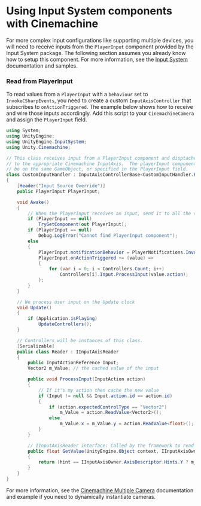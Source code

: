# Using Input System components with Cinemachine

For more complex input configurations like supporting multiple devices, you will need to receive inputs from the `PlayerInput` component provided by the Input System package. The following section assumes you already know how to setup this component. For more information, see the [Input System](https://docs.unity3d.com/Packages/com.unity.inputsystem@1.5/manual/index.html) documentation and samples.

### Read from PlayerInput

To read values from a `PlayerInput` with a `behaviour` set to `InvokeCSharpEvents`, you need to create a custom `InputAxisController` that subscribes to `onActionTriggered`. The example below shows how to receive and wire those inputs accordingly. Add this script to your `CinemachineCamera` and assign the `PlayerInput` field.

```cs
using System;
using UnityEngine;
using UnityEngine.InputSystem;
using Unity.Cinemachine;

// This class receives input from a PlayerInput component and disptaches it
// to the appropriate Cinemachine InputAxis.  The playerInput component should
// be on the same GameObject, or specified in the PlayerInput field.
class CustomInputHandler : InputAxisControllerBase<CustomInputHandler.Reader>
{
    [Header("Input Source Override")]
    public PlayerInput PlayerInput;

    void Awake()
    {
        // When the PlayerInput receives an input, send it to all the controllers
        if (PlayerInput == null)
            TryGetComponent(out PlayerInput);
        if (PlayerInput == null)
            Debug.LogError("Cannot find PlayerInput component");
        else
        {
            PlayerInput.notificationBehavior = PlayerNotifications.InvokeCSharpEvents;
            PlayerInput.onActionTriggered += (value) =>
            {
                for (var i = 0; i < Controllers.Count; i++)
                    Controllers[i].Input.ProcessInput(value.action);
            };
        }
    }

    // We process user input on the Update clock
    void Update()
    {
        if (Application.isPlaying)
            UpdateControllers();
    }

    // Controllers will be instances of this class.
    [Serializable]
    public class Reader : IInputAxisReader
    {
        public InputActionReference Input;
        Vector2 m_Value; // the cached value of the input

        public void ProcessInput(InputAction action)
        {
            // If it's my action then cache the new value
            if (Input != null && Input.action.id == action.id)
            {
                if (action.expectedControlType == "Vector2")
                    m_Value = action.ReadValue<Vector2>();
                else
                    m_Value.x = m_Value.y = action.ReadValue<float>();
            }
        }

        // IInputAxisReader interface: Called by the framework to read the input value
        public float GetValue(UnityEngine.Object context, IInputAxisOwner.AxisDescriptor.Hints hint)
        {
            return (hint == IInputAxisOwner.AxisDescriptor.Hints.Y ? m_Value.y : m_Value.x);
        }
    }
}
```

For more information, see the [Cinemachine Multiple Camera](CinemachineMultipleCameras.md) documentation and example if you need to dynamically instantiate cameras.
